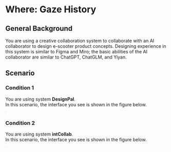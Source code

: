 # Where: Gaze History

## General Background
You are using a creative collaboration system to collaborate with an AI collaborator to design e-scooter product concepts. Designing experience in this system is similar to Figma and Miro; the basic abilities of the AI collaborator are similar to ChatGPT, ChatGLM, and Yiyan.

## Scenario


### Condition 1
You are using system **DesignPal**.<br>
In this scenario, the interface you see is shown in the figure below.

<img src="" style="border: .5px solid Gainsboro; max-width: 75%;">

### Condition 2
You are using system **intCollab**.<br>
In this scenario, the interface you see is shown in the figure below.

<img src="" style="border: .5px solid Gainsboro; max-width: 75%;">